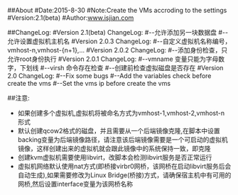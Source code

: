 ##About
#Date:2015-8-30
#Note:Create the VMs accroding to the settings
#Version:2.1(beta)
#Author:www.isjian.com

##ChangeLog:
#Version 2.1(beta) ChangeLog:
#--允许添加另一块数据盘
#--允许设置虚拟机主机名
#Version 2.0.3 ChangeLog:
#--自定义虚拟机名称编号，vmhost-n,vmhost-{n+1},...
#Version 2.0.2 ChangeLog:
#--添加身份检查，只允许root身份执行
#Version 2.0.1 ChangeLog:
#--vmname 变量只能为字母数字，下划线
#--virsh 命令存在检查
#--创建前检查虚拟磁盘是否存在
#Version 2.0 ChangeLog:
#--Fix some bugs
#--Add the variables check before create the vms
#--Set the vms ip before create the vms

##注意:
- 如果创建多个虚拟机,虚拟机将被命名方式为vmhost-1,vmhost-2,vmhost-n 形式
- 默认创建qcow2格式的磁盘，并且需要从一个后端镜像克隆,在脚本中设置backing变量为后端镜像路径，请注意该后端镜像需要是一个可启动的虚拟机镜像，这样创建出来的虚拟机就会跟此镜像中的系统保持一致，即克隆
- 创建kvm虚拟机需要使用libvirt，改脚本会检测libvirt服务是否正常运行
- 虚拟机网络默认使用nat方式(即桥接virbr0网桥，该网桥在启动libvirt服务后会自动生成),如果需要修改为Linux Bridge(桥接)方式，请确保宿主机中有可用的网桥,然后设置interface变量为该网桥名称
